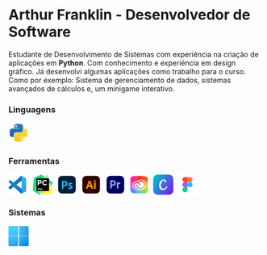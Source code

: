 # Arthur Franklin - Desenvolvedor de Software

Estudante de Desenvolvimento de Sistemas com experiência na criação de aplicações em **Python**. Com conhecimento e experiência em design gráfico. Já desenvolvi algumas aplicações como trabalho para o curso. Como por exemplo: Sistema de gerenciamento de dados, sistemas avançados de cálculos e, um minigame interativo.

### Linguagens
<img src="https://github.com/arthurcfranklin/arthurcfranklin/blob/main/icons/python.svg" alt="Python" width="40" height="40">&nbsp;

### Ferramentas
<img src="https://github.com/arthurcfranklin/arthurcfranklin/blob/main/icons/vscode.svg" alt="VsCode" width="40" height="40">&nbsp;
<img src="https://github.com/arthurcfranklin/arthurcfranklin/blob/main/icons/pycharm.svg" alt="Pycharm" width="40" height="40">&nbsp;
<img src="https://github.com/arthurcfranklin/arthurcfranklin/blob/main/icons/photoshop.svg" alt="Photoshop" width="40" height="40">&nbsp;
<img src="https://github.com/arthurcfranklin/arthurcfranklin/blob/main/icons/illustrator.svg" alt="Illustrator" width="40" height="40">&nbsp;
<img src="https://github.com/arthurcfranklin/arthurcfranklin/blob/main/icons/premiere.svg" alt="Premiere" width="40" height="40">&nbsp;
<img src="https://github.com/arthurcfranklin/arthurcfranklin/blob/main/icons/creativecloud.svg" alt="Creative" width="40" height="40">&nbsp;
<img src="https://github.com/arthurcfranklin/arthurcfranklin/blob/main/icons/canva.png" alt="Canva" width="40" height="40">&nbsp;
<img src="https://github.com/arthurcfranklin/arthurcfranklin/blob/main/icons/figma.svg" alt="Figma" width="40" height="40">&nbsp;

### Sistemas
<img src="https://github.com/arthurcfranklin/arthurcfranklin/blob/main/icons/windows11.png" alt="Windows11" width="40" height="40">&nbsp;
